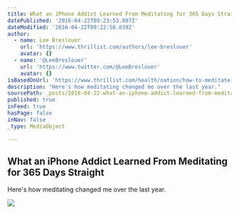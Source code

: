 ```yaml
---
title: What an iPhone Addict Learned From Meditating for 365 Days Straight
datePublished: '2016-04-22T09:23:53.097Z'
dateModified: '2016-04-22T09:22:58.039Z'
author:
  - name: Lee Breslouer
    url: 'https://www.thrillist.com/authors/lee-breslouer'
    avatar: {}
  - name: '@LeeBreslouer'
    url: 'https://www.twitter.com/@LeeBreslouer'
    avatar: {}
isBasedOnUrl: 'https://www.thrillist.com/health/nation/how-to-meditate-what-i-learned-from-meditating-for-365-days-straight'
description: "Here's how meditating changed me over the last year."
sourcePath: _posts/2016-04-22-what-an-iphone-addict-learned-from-meditating-for-365-days-s.md
published: true
inFeed: true
hasPage: false
inNav: false
_type: MediaObject

---
```

<article style=""><h1>What an iPhone Addict Learned From Meditating for 365 Days Straight</h1><p>Here's how meditating changed me over the last year.</p><img src="https://assets3.thrillist.com/v1/image/1691405/size/tmg-facebook_social.jpg" /></article>
